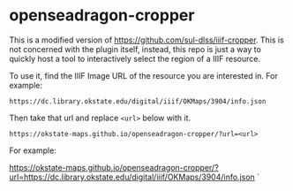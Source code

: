 # openseadragon-cropper
This is a modified version of https://github.com/sul-dlss/iiif-cropper. This is not concerned with the plugin itself, instead, this repo is just a way to quickly host a tool to interactively select the region of a IIIF resource.

To use it, find the IIIF Image URL of the resource you are interested in. For example:

```
https://dc.library.okstate.edu/digital/iiif/OKMaps/3904/info.json
```

Then take that url and replace `<url>` below with it.

```
https://okstate-maps.github.io/openseadragon-cropper/?url=<url>
```

For example:

https://okstate-maps.github.io/openseadragon-cropper/?url=https://dc.library.okstate.edu/digital/iiif/OKMaps/3904/info.json
`
